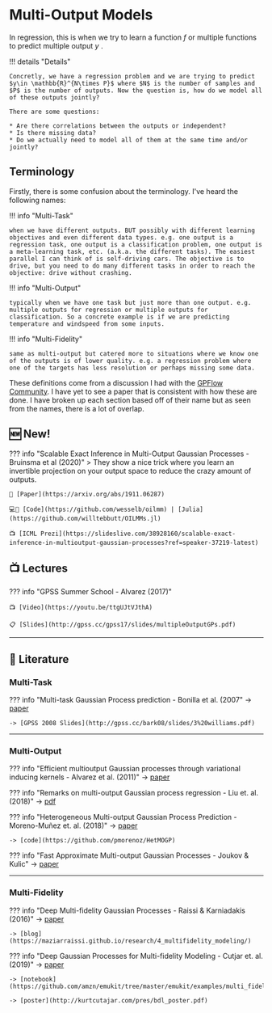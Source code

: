 # Multi-Output Models 

In regression, this is when we try to learn a function $f$ or multiple functions to predict multiple output $y$ .

!!! details "Details"
    
    Concretly, we have a regression problem and we are trying to predict $y\in \mathbb{R}^{N\times P}$ where $N$ is the number of samples and $P$ is the number of outputs. Now the question is, how do we model all of these outputs jointly? 
    
    There are some questions:
    
    * Are there correlations between the outputs or independent?
    * Is there missing data?
    * Do we actually need to model all of them at the same time and/or jointly?

## Terminology 

Firstly, there is some confusion about the terminology. I've heard the following names:

!!! info "Multi-Task"

    when we have different outputs. BUT possibly with different learning objectives and even different data types. e.g. one output is a regression task, one output is a classification problem, one output is a meta-learning task, etc. (a.k.a. the different tasks). The easiest parallel I can think of is self-driving cars. The objective is to drive, but you need to do many different tasks in order to reach the objective: drive without crashing.

!!! info "Multi-Output"

    typically when we have one task but just more than one output. e.g. multiple outputs for regression or multiple outputs for classification. So a concrete example is if we are predicting temperature and windspeed from some inputs.

!!! info "Multi-Fidelity"

    same as multi-output but catered more to situations where we know one of the outputs is of lower quality. e.g. a regression problem where one of the targets has less resolution or perhaps missing some data.

These definitions come from a discussion I had with the [GPFlow Community](https://gpflow.slack.com/archives/C144SAH60/p1588941862010600). I have yet to see a paper that is consistent with how these are done. I have broken up each section based off of their name but as seen from the names, there is a lot of overlap.


## 🆕 New!

??? info "Scalable Exact Inference in Multi-Output Gaussian Processes - Bruinsma et al (2020)"
    > They show a nice trick where you learn an invertible projection on your output space to reduce the crazy amount of outputs.

    📜 [Paper](https://arxiv.org/abs/1911.06287)

    💻📝 [Code](https://github.com/wesselb/oilmm) | [Julia](https://github.com/willtebbutt/OILMMs.jl)

    📺 [ICML Prezi](https://slideslive.com/38928160/scalable-exact-inference-in-multioutput-gaussian-processes?ref=speaker-37219-latest)


## 📺 Lectures

??? info "GPSS Summer School - Alvarez (2017)"
    
    📺 [Video](https://youtu.be/ttgUJtVJthA)
    
    📋 [Slides](http://gpss.cc/gpss17/slides/multipleOutputGPs.pdf)

---

## 📜 Literature

### Multi-Task

??? info "Multi-task Gaussian Process prediction - Bonilla et al. (2007"
    -> [paper](https://papers.nips.cc/paper/3189-multi-task-gaussian-process-prediction)
    
    -> [GPSS 2008 Slides](http://gpss.cc/bark08/slides/3%20williams.pdf)

---

### Multi-Output

??? info "Efficient multioutput Gaussian processes through variational inducing kernels - Alvarez et al. (2011)"
    -> [paper](http://proceedings.mlr.press/v9/alvarez10a.html) 

??? info "Remarks on multi-output Gaussian process regression - Liu et. al. (2018)"
    -> [pdf](http://memetic-computing.org/publication/journal/MOGP_Remarks.pdf)

??? info "Heterogeneous Multi-output Gaussian Process Prediction - Moreno-Muñez et. al. (2018)"
    -> [paper](https://arxiv.org/abs/1805.07633)

    -> [code](https://github.com/pmorenoz/HetMOGP)

??? info "Fast Approximate Multi-output Gaussian Processes - Joukov & Kulic"
    -> [paper](https://arxiv.org/abs/2008.09848v1)

---

### Multi-Fidelity

??? info "Deep Multi-fidelity Gaussian Processes - Raissi & Karniadakis (2016)"
    -> [paper](https://arxiv.org/abs/1604.07484)
    
    -> [blog](https://maziarraissi.github.io/research/4_multifidelity_modeling/)

??? info "Deep Gaussian Processes for Multi-fidelity Modeling - Cutjar et. al. (2019)"
    -> [paper](https://arxiv.org/abs/1903.07320)
    
    -> [notebook](https://github.com/amzn/emukit/tree/master/emukit/examples/multi_fidelity_dgp)
    
    -> [poster](http://kurtcutajar.com/pres/bdl_poster.pdf)
